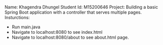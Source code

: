 Name: Khagendra Dhungel
Student Id: M15200646
Project: Building a basic Spring Boot application with a controller that serves multiple pages.
Insturctions: 
  * Run main.java
  * Navigate to localhost:8080 to see index.html
  * Navigate to localhost:8080/about to see about.html page.
